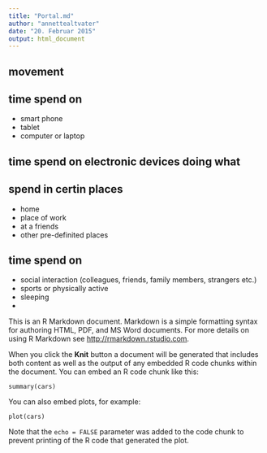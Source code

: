 ```yaml
---
title: "Portal.md"
author: "annettealtvater"
date: "20. Februar 2015"
output: html_document
---
```

## movement
## time spend on 
* smart phone
* tablet
* computer or laptop
## time spend on electronic devices doing what
## spend in certin places
* home
* place of work
* at a friends
* other pre-definited places
## time spend on
* social interaction (colleagues, friends, family members, strangers etc.)
* sports or physically active
* sleeping
*

This is an R Markdown document. Markdown is a simple formatting syntax for authoring HTML, PDF, and MS Word documents. For more details on using R Markdown see <http://rmarkdown.rstudio.com>.

When you click the **Knit** button a document will be generated that includes both content as well as the output of any embedded R code chunks within the document. You can embed an R code chunk like this:

```{r}
summary(cars)
```

You can also embed plots, for example:

```{r, echo=FALSE}
plot(cars)
```

Note that the `echo = FALSE` parameter was added to the code chunk to prevent printing of the R code that generated the plot.
